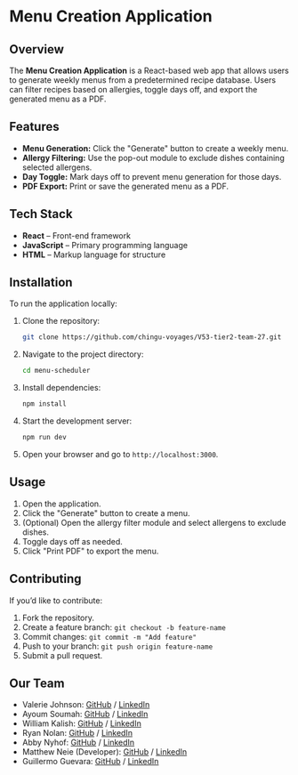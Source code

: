 # Menu Creation Application

## Overview
The **Menu Creation Application** is a React-based web app that allows users to generate weekly menus from a predetermined recipe database. Users can filter recipes based on allergies, toggle days off, and export the generated menu as a PDF.

## Features
- **Menu Generation:** Click the "Generate" button to create a weekly menu.
- **Allergy Filtering:** Use the pop-out module to exclude dishes containing selected allergens.
- **Day Toggle:** Mark days off to prevent menu generation for those days.
- **PDF Export:** Print or save the generated menu as a PDF.

## Tech Stack
- **React** – Front-end framework
- **JavaScript** – Primary programming language
- **HTML** – Markup language for structure

## Installation
To run the application locally:

1. Clone the repository:
   ```sh
   git clone https://github.com/chingu-voyages/V53-tier2-team-27.git
   ```
2. Navigate to the project directory:
   ```sh
   cd menu-scheduler
   ```
3. Install dependencies:
   ```sh
   npm install
   ```
4. Start the development server:
   ```sh
   npm run dev
   ```
5. Open your browser and go to `http://localhost:3000`.

## Usage
1. Open the application.
2. Click the "Generate" button to create a menu.
3. (Optional) Open the allergy filter module and select allergens to exclude dishes.
4. Toggle days off as needed.
5. Click "Print PDF" to export the menu.

## Contributing
If you’d like to contribute:
1. Fork the repository.
2. Create a feature branch: `git checkout -b feature-name`
3. Commit changes: `git commit -m "Add feature"`
4. Push to your branch: `git push origin feature-name`
5. Submit a pull request.

## Our Team

- Valerie Johnson: [GitHub](https://github.com/johnsonval) / [LinkedIn](https://linkedin.com/in/valeriemichellejohnson)
- Ayoum Soumah: [GitHub](https://github.com/fodelaye26) / [LinkedIn](https://linkedin.com/in/asoumahpm/)
- William Kalish: [GitHub](https://github.com/williamk31) / [LinkedIn](https://linkedin.com/in/william-kalish)
- Ryan Nolan: [GitHub](https://github.com/ryannolanco) / [LinkedIn](https://www.linkedin.com/in/ryannolanco/)
- Abby Nyhof: [GitHub](https://github.com/abbynyhof) / [LinkedIn](https://www.linkedin.com/in/abbynyhof/)
- Matthew Neie (Developer): [GitHub](https://github.com/MatthewNeie) / [LinkedIn](https://linkedin.com/in/matthew-neie)
- Guillermo Guevara: [GitHub](https://github.com/guillermoguevara887) / [LinkedIn](https://www.linkedin.com/in/guillermo-guevara-6758a51a0)
